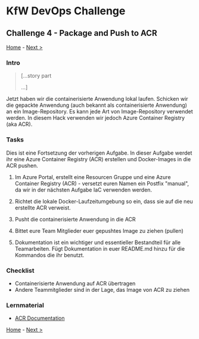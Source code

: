 # KfW DevOps Challenge

## Challenge 4 - Package and Push to ACR

[Home](../../README.md) - [Next >](../challenge05/README.md)

### Intro

>[...story part
>
>...]

Jetzt haben wir die containerisierte Anwendung lokal laufen. Schicken wir die gepackte Anwendung (auch bekannt als containerisierte Anwendung) an ein Image-Repository. Es kann jede Art von Image-Repository verwendet werden. In diesem Hack verwenden wir jedoch Azure Container Registry (aka ACR).

### Tasks

Dies ist eine Fortsetzung der vorherigen Aufgabe. In dieser Aufgabe werdet ihr eine Azure Container Registry (ACR) erstellen und Docker-Images in die ACR pushen.

1. Im Azure Portal, erstellt eine Resourcen Gruppe und eine Azure Container Registry (ACR) - versetzt euren Namen ein Postfix "manual", da wir in der nächsten Aufgabe IaC verwenden werden.

2. Richtet die lokale Docker-Laufzeitumgebung so ein, dass sie auf die neu erstellte ACR verweist.

3. Pusht die containerisierte Anwendung in die ACR

4. Bittet eure Team Mitglieder euer gepushtes Image zu ziehen (pullen)
   
5. Dokumentation ist ein wichtiger und essentieller Bestandteil für alle Teamarbeiten. Fügt Dokumentation in euer README.md hinzu für die Kommandos die ihr benutzt. 

### Checklist

- Containerisierte Anwendung auf ACR übertragen 
- Andere Teammitglieder sind in der Lage, das Image von ACR zu ziehen

### Lernmaterial

- [ACR Documentation](https://docs.microsoft.com/en-us/azure/container-registry/)


[Home](../../README.md) - [Next >](../challenge05/README.md)